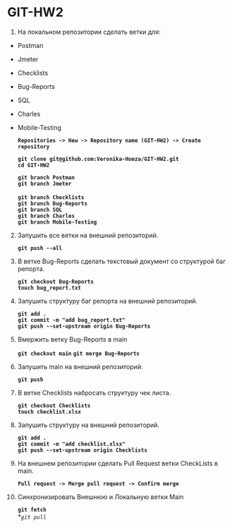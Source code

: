 # GIT-HW2

1. На локальном репозитории сделать ветки для:  
                 
- Postman 
- Jmeter
- Checklists
- Bug-Reports
- SQL
- Charles
- Mobile-Testing

   **```Repositories -> New -> Repository name (GIT-HW2) -> Create repository```**
   
   **```git clone git@github.com:Veronika-Homza/GIT-HW2.git```<br>** 
   **```cd GIT-HW2```** 

   **```git branch Postman```<br>**
   **```git branch Jmeter```<br>**  
   **```git branch Checklists```<br>**
   **```git branch Bug-Reports```<br>**
   **```git branch SQL```<br>**
   **```git branch Charles```<br>**
   **```git branch Mobile-Testing```<br>**
 
2. Запушить все ветки на внешний репозиторий.

   **```git push --all```** 

3. В ветке Bug-Reports сделать текстовый документ со структурой баг репорта.

   **```git checkout Bug-Reports```<br>**
   **```touch bug_report.txt```** 

4. Запушить структуру баг репорта на внешний репозиторий.

   **```git add .```<br>**
   **```git commit -m "add bug_report.txt"```<br>** 
   **```git push --set-upstream origin Bug-Reports```**

5. Вмержить ветку Bug-Reports в main

   **```git checkout main```**
   **```git merge Bug-Reports```** 

6. Запушить main на внешний репозиторий.

   **```git push```**

7. В ветке Checklists набросать структуру чек листа.

   **```git checkout Checklists```<br>**
   **```touch checklist.xlsx```**

8. Запушить структуру на внешний репозиторий.

   **```git add .```<br>**
   **```git commit -m "add checklist.xlsx"```<br>** 
   **```git push --set-upstream origin Checklists```**

9. На внешнем репозитории сделать Pull Request ветки CheckLists в main.

   **```Pull request -> Merge pull request -> Confirm merge```**

10. Синхронизировать Внешнюю и Локальную ветки Main

    **```git fetch```<br>**
    **```git pull```*

#
